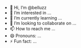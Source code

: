 - 👋 Hi, I’m @belluzz
- 👀 I’m interested in ...
- 🌱 I’m currently learning ...
- 💞️ I’m looking to collaborate on ...
- 📫 How to reach me ...
- 😄 Pronouns: ...
- ⚡ Fun fact: ...

<!---
belluzz/belluzz is a ✨ special ✨ repository because its `README.md` (this file) appears on your GitHub profile.
You can click the Preview link to take a look at your changes.
--->
